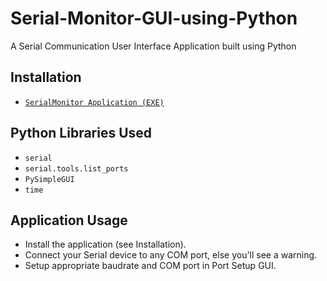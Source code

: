 # Serial-Monitor-GUI-using-Python
A Serial Communication User Interface Application built using Python
## Installation
* [`SerialMonitor Application (EXE)`](../main/dist/SerialMonitor.exe)
## Python Libraries Used
* `serial`
* `serial.tools.list_ports`
* `PySimpleGUI`
* `time`
## Application Usage
* Install the application (see Installation).
* Connect your Serial device to any COM port, else you'll see a warning.
* Setup appropriate baudrate and COM port in Port Setup GUI.
